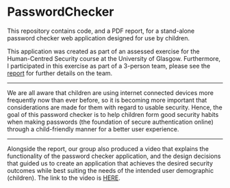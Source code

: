 # PasswordChecker

This repository contains code, and a PDF report, for a stand-alone password checker web application designed for use by children.

This application was created as part of an assessed exercise for the Human-Centred Security course at the University of Glasgow. Furthermore, I participated in this exercise as part of a 3-person team, please see the [report](Report.pdf) for further details on the team.

------------

We are all aware that children are using internet connected devices more frequently now than ever before, so it is becoming more important that considerations are made for them with regard to usable security. Hence, the goal of this password checker is to help children form good security habits when making passwords (the foundation of secure authentication online) through a child-friendly manner for a better user experience.

------------

Alongside the report, our group also produced a video that explains the functionality of the password checker application, and the design decisions that guided us to create an application that achieves the desired security outcomes while best suiting the needs of the intended user demographic (children). The link to the video is [HERE](https://youtu.be/4ivnIqJ8BI8).
